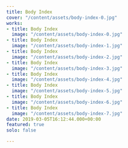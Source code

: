 ```yaml
---
title: Body Index
cover: "/content/assets/body-index-0.jpg"
works:
- title: Body Index
  image: "/content/assets/body-index-0.jpg"
- title: Body Index
  image: "/content/assets/body-index-1.jpg"
- title: Body Index
  image: "/content/assets/body-index-2.jpg"
- title: Body Index
  image: "/content/assets/body-index-3.jpg"
- title: Body Index
  image: "/content/assets/body-index-4.jpg"
- title: Body Index
  image: "/content/assets/body-index-5.jpg"
- title: Body Index
  image: "/content/assets/body-index-6.jpg"
- title: Body Index
  image: "/content/assets/body-index-7.jpg"
date: 2019-03-05T16:12:44.000+00:00
featured: true
solo: false

---
```

